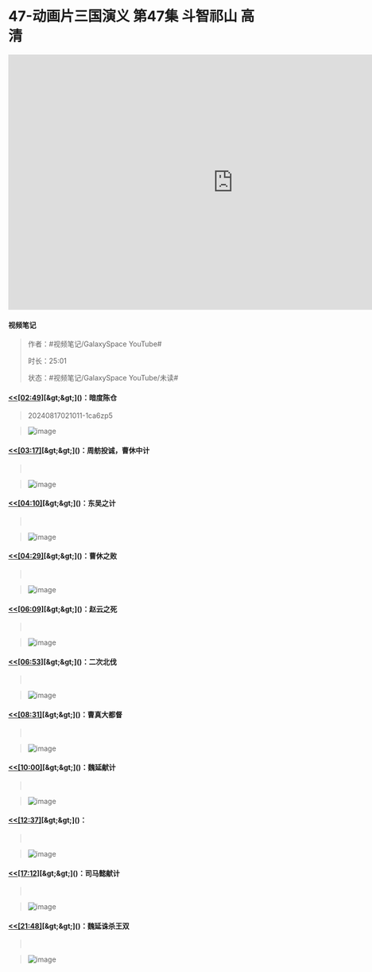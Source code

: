 # 47-动画片三国演义 第47集 斗智祁山 高清

<iframe sandbox="allow-top-navigation-by-user-activation allow-same-origin allow-forms allow-scripts allow-popups" src="https://www.youtube.com/embed/4e_FjZ9i-7Y" data-src="" border="0" frameborder="no" framespacing="0" allowfullscreen="true" style="height: 513px; width: 903px; pointer-events: none;"></iframe>

#### <span data-type="text" style="text-shadow: 1px 1px var(--b3-theme-surface-lighter), 2px 2px var(--b3-theme-surface-lighter), 3px 3px var(--b3-theme-surface-lighter), 4px 4px var(--b3-theme-surface-lighter);">视频笔记</span>

> 作者：#视频笔记/GalaxySpace YouTube#​
>
> 时长：25:01
>
> 状态：#视频笔记/GalaxySpace YouTube/未读#​

#### [&lt;&lt;]()​[[02:49]](## "https://www.youtube.com/embed/4e_FjZ9i-7Y")​[&gt;&gt;]()：暗度陈仓

> 20240817021011-1ca6zp5

> ​![image](assets/screenshot-20240831154146-ipkk923.png)​

#### [&lt;&lt;]()​[[03:17]](## "https://www.youtube.com/embed/4e_FjZ9i-7Y")​[&gt;&gt;]()：周舫投诚，曹休中计

> ‍

> ​![image](assets/screenshot-20240831154210-amfad3r.png)​

#### [&lt;&lt;]()​[[04:10]](## "https://www.youtube.com/embed/4e_FjZ9i-7Y")​[&gt;&gt;]()：东吴之计

> ‍

> ​![image](assets/screenshot-20240831154232-gqlta26.png)​

#### [&lt;&lt;]()​[[04:29]](## "https://www.youtube.com/embed/4e_FjZ9i-7Y")​[&gt;&gt;]()：曹休之败

> ‍

> ​![image](assets/screenshot-20240831154245-a6jtujd.png)​

#### [&lt;&lt;]()​[[06:09]](## "https://www.youtube.com/embed/4e_FjZ9i-7Y")​[&gt;&gt;]()：赵云之死

> ‍

> ​![image](assets/screenshot-20240831154337-y0gt50y.png)​

#### [&lt;&lt;]()​[[06:53]](## "https://www.youtube.com/embed/4e_FjZ9i-7Y")​[&gt;&gt;]()：二次北伐

> ‍

> ​![image](assets/screenshot-20240831154405-hvtj53l.png)​

#### [&lt;&lt;]()​[[08:31]](## "https://www.youtube.com/embed/4e_FjZ9i-7Y")​[&gt;&gt;]()：曹真大都督

> ‍

> ​![image](assets/screenshot-20240831154504-kndefrw.png)​

#### [&lt;&lt;]()​[[10:00]](## "https://www.youtube.com/embed/4e_FjZ9i-7Y")​[&gt;&gt;]()：魏延献计

> ‍

> ​![image](assets/screenshot-20240831154612-hgk82fn.png)​

#### [&lt;&lt;]()​[[12:37]](## "https://www.youtube.com/embed/4e_FjZ9i-7Y")​[&gt;&gt;]()：

> ‍

> ​![image](assets/screenshot-20240831154830-8anzx0h.png)​

#### [&lt;&lt;]()​[[17:12]](## "https://www.youtube.com/embed/4e_FjZ9i-7Y")​[&gt;&gt;]()：司马懿献计

> ‍

> ​![image](assets/screenshot-20240831155101-ia2s8es.png)​

#### [&lt;&lt;]()​[[21:48]](## "https://www.youtube.com/embed/4e_FjZ9i-7Y")​[&gt;&gt;]()：魏延诛杀王双

> ‍

> ​![image](assets/screenshot-20240831155347-d3l3g01.png)​

‍
